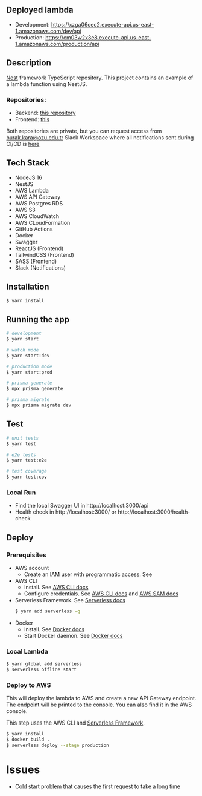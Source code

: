 ## Deployed lambda

- Development: https://xzga06cec2.execute-api.us-east-1.amazonaws.com/dev/api
- Production: https://cm03w2x3e8.execute-api.us-east-1.amazonaws.com/production/api

## Description

[Nest](https://github.com/nestjs/nest) framework TypeScript repository.
This project contains an example of a lambda function using NestJS.

### Repositories:

- Backend: [this repository](https://github.com/burak-kara/stock-service)
- Frontend: [this](https://github.com/burak-kara/stock-service-db-visualizer)

Both repositories are private, but you can request access from [burak.kara@ozu.edu.tr](mailto:burak.kara@ozu.edu.tr)
Slack Workspace where all notifications sent during CI/CD
is [here](https://join.slack.com/t/burak-test-workspace/shared_invite/zt-1fcqtf0xc-hhhXNw5ZtgCMquTqRU1sAw)

## Tech Stack

- NodeJS 16
- NestJS
- AWS Lambda
- AWS API Gateway
- AWS Postgres RDS
- AWS S3
- AWS CloudWatch
- AWS CLoudFormation
- GitHub Actions
- Docker
- Swagger
- ReactJS (Frontend)
- TailwindCSS (Frontend)
- SASS (Frontend)
- Slack (Notifications)

## Installation

```bash
$ yarn install
```

## Running the app

```bash
# development
$ yarn start

# watch mode
$ yarn start:dev

# production mode
$ yarn start:prod

# prisma generate
$ npx prisma generate

# prisma migrate
$ npx prisma migrate dev

```

## Test

```bash
# unit tests
$ yarn test

# e2e tests
$ yarn test:e2e

# test coverage
$ yarn test:cov
```

### Local Run

- Find the local Swagger UI in http://localhost:3000/api
- Health check in http://localhost:3000/ or http://localhost:3000/health-check

## Deploy

### Prerequisites

- AWS account
    - Create an IAM user with programmatic access. See
- AWS CLI
    - Install. See [AWS CLI docs](https://docs.aws.amazon.com/cli/latest/userguide/cli-chap-install.html)
    - Configure credentials.
      See [AWS CLI docs](https://docs.aws.amazon.com/cli/latest/userguide/cli-chap-configure.html)
      and [AWS SAM docs](https://docs.aws.amazon.com/serverless-application-model/latest/developerguide/serverless-getting-started-set-up-credentials.html)
- Serverless Framework. See [Serverless docs](https://www.serverless.com/framework/docs)
  ```bash
  $ yarn add serverless -g
  ```
- Docker
    - Install. See [Docker docs](https://docs.docker.com/get-docker/)
    - Start Docker daemon. See [Docker docs](https://docs.docker.com/engine/reference/commandline/dockerd/)

### Local Lambda

```bash
$ yarn global add serverless
$ serverless offline start
```

### Deploy to AWS

This will deploy the lambda to AWS and create a new API Gateway endpoint.
The endpoint will be printed to the console.
You can also find it in the AWS console.

This step uses the AWS CLI and [Serverless Framework](https://www.serverless.com/).

```bash
$ yarn install
$ docker build .
$ serverless deploy --stage production
```

# Issues

- Cold start problem that causes the first request to take a long time
